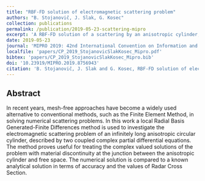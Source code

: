 ```yaml
---
title: "RBF-FD solution of electromagnetic scattering problem"
authors: "B. Stojanovič, J. Slak, G. Kosec"
collection: publications
permalink: /publication/2019-05-23-scattering-mipro
excerpt: 'A RBF-FD solution of a scattering by an anisotropic cylinder, showing the capability of Medusa handling comupled domains and complex numbers.'
date: 2019-05-23
journal: 'MIPRO 2019: 42nd International Convention on Information and Communication Technology, Electronics and Microelectronics, May 20–24, 2019, Opatija, Croatia'
localfile: 'papers/CP_2019_StojanovicSlakKosec_Mipro.pdf'
bibtex: 'papers/CP_2019_StojanovicSlakKosec_Mipro.bib'
doi: '10.23919/MIPRO.2019.8756943'
citation: 'B. Stojanovič, J. Slak and G. Kosec, RBF-FD solution of electromagnetic scattering problem, in: MIPRO 2019: 42nd International Convention on Information and Communication Technology, Electronics and Microelectronics, May 20–24, 2019, Opatija, Croatia (ed. K. Skala), MIPRO proceedings, IEEE, Croatian Society for Information and Communication Technology, Electronics and Microelectronics, 2019.'
---
```


## Abstract

In recent years, mesh-free approaches have become a widely used
alternative to conventional methods, such as the Finite Element Method, in solving
numerical scattering problems. In this work a local Radial Basis
Generated-Finite Differences method is used to investigate the electromagnetic
scattering problem of an infinitely long anisotropic circular cylinder, described
by two coupled complex partial differential equations.
The method proves useful for treating the complex valued solutions of the
problem with material discontinuity at the junction between the anisotropic
cylinder and free space. The numerical solution is compared to a known analytical
solution in terms of accuracy and the values of Radar Cross Section.
